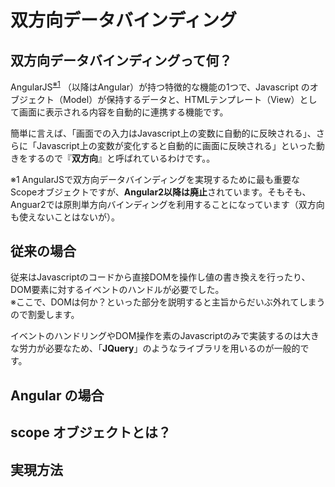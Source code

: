 # 双方向データバインディング

## 双方向データバインディングって何？

AngularJS<sup>[※1](#ref1)</sup> （以降はAngular）が持つ特徴的な機能の1つで、Javascript のオブジェクト（Model）が保持するデータと、HTMLテンプレート（View）として画面に表示される内容を自動的に連携する機能です。

簡単に言えば、「画面での入力はJavascript上の変数に自動的に反映される」、さらに「Javascript上の変数が変化すると自動的に画面に反映される」といった動きをするので『**双方向**』と呼ばれているわけです。。

<a name="ref1"></a>※1 AngularJSで双方向データバインディングを実現するために最も重要なScopeオブジェクトですが、**Angular2以降は廃止**されています。そもそも、Anguar2では原則単方向バインディングを利用することになっています（双方向も使えないことはないが）。

## 従来の場合

従来はJavascriptのコードから直接DOMを操作し値の書き換えを行ったり、DOM要素に対するイベントのハンドルが必要でした。  
※ここで、DOMは何か？といった部分を説明すると主旨からだいぶ外れてしまうので割愛します。

イベントのハンドリングやDOM操作を素のJavascriptのみで実装するのは大きな労力が必要なため、「**JQuery**」のようなライブラリを用いるのが一般的です。

## Angular の場合

## scope オブジェクトとは？

## 実現方法
